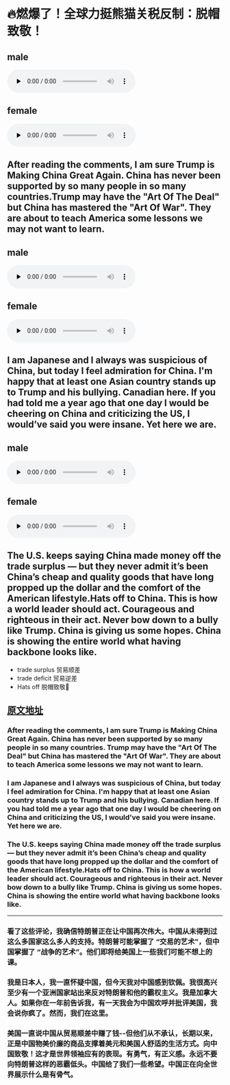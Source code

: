 # 🔥燃爆了！全球力挺熊猫关税反制：脱帽致敬！

## male​
<audio id="audio" controls="" preload="none">
    <source id="mp3" src="./audio_male_1.wav">
</audio>

## female
<audio id="audio" controls="" preload="none">
    <source id="mp3" src="./audio_female_1.wav">
</audio>

## After reading the comments, I am sure Trump is Making China Great Again. China has never been supported by so many people in so many countries.Trump may have the "Art Of The Deal" but China has mastered the "Art Of War". They are about to teach America some lessons we may not want to learn.
 
## male​
<audio id="audio" controls="" preload="none">
    <source id="mp3" src="./audio_male_2.wav">
</audio>

## female
<audio id="audio" controls="" preload="none">
    <source id="mp3" src="./audio_female_2.wav">
</audio>

## I am Japanese and I always was suspicious of China, but today I feel admiration for China. I'm happy that at least one Asian country stands up to Trump and his bullying. Canadian here. If you had told me a year ago that one day I would be cheering on China and criticizing the US, I would’ve said you were insane. Yet here we are.

## male​
<audio id="audio" controls="" preload="none">
    <source id="mp3" src="./audio_male_3.wav">
</audio>

## female
<audio id="audio" controls="" preload="none">
    <source id="mp3" src="./audio_female_3.wav">
</audio>

## The U.S. keeps saying China made money off the trade surplus — but they never admit it’s been China’s cheap and quality goods that have long propped up the dollar and the comfort of the American lifestyle.Hats off to China. This is how a world leader should act. Courageous and righteous in their act. Never bow down to a bully like Trump. China is giving us some hopes. China is showing the entire world what having backbone looks like.

- trade surplus 贸易顺差 
- trade deficit 贸易逆差
- Hats off 脱帽致敬🫡

## [原文地址](https://www.bilibili.com/video/BV1yxdVYZETe?t=292.0)


### After reading the comments, I am sure Trump is Making China Great Again. China has never been supported by so many people in so many countries. Trump may have the "Art Of The Deal" but China has mastered the "Art Of War". They are about to teach America some lessons we may not want to learn.
 
### I am Japanese and I always was suspicious of China, but today I feel admiration for China. I'm happy that at least one Asian country stands up to Trump and his bullying. Canadian here. If you had told me a year ago that one day I would be cheering on China and criticizing the US, I would’ve said you were insane. Yet here we are.
 
### The U.S. keeps saying China made money off the trade surplus — but they never admit it’s been China’s cheap and quality goods that have long propped up the dollar and the comfort of the American lifestyle.Hats off to China. This is how a world leader should act. Courageous and righteous in their act. Never bow down to a bully like Trump. China is giving us some hopes. China is showing the entire world what having backbone looks like.

-----------

### 看了这些评论，我确信特朗普正在让中国再次伟大。中国从未得到过这么多国家这么多人的支持。特朗普可能掌握了 “交易的艺术”，但中国掌握了 “战争的艺术”。他们即将给美国上一些我们可能不想上的课。
 
### 我是日本人，我一直怀疑中国，但今天我对中国感到钦佩。我很高兴至少有一个亚洲国家站出来反对特朗普和他的霸权主义。我是加拿大人。如果你在一年前告诉我，有一天我会为中国欢呼并批评美国，我会说你疯了。然而，我们在这里。
 
### 美国一直说中国从贸易顺差中赚了钱--但他们从不承认，长期以来，正是中国物美价廉的商品支撑着美元和美国人舒适的生活方式。向中国致敬！这才是世界领袖应有的表现。有勇气，有正义感。永远不要向特朗普这样的恶霸低头。中国给了我们一些希望。中国正在向全世界展示什么是有骨气。